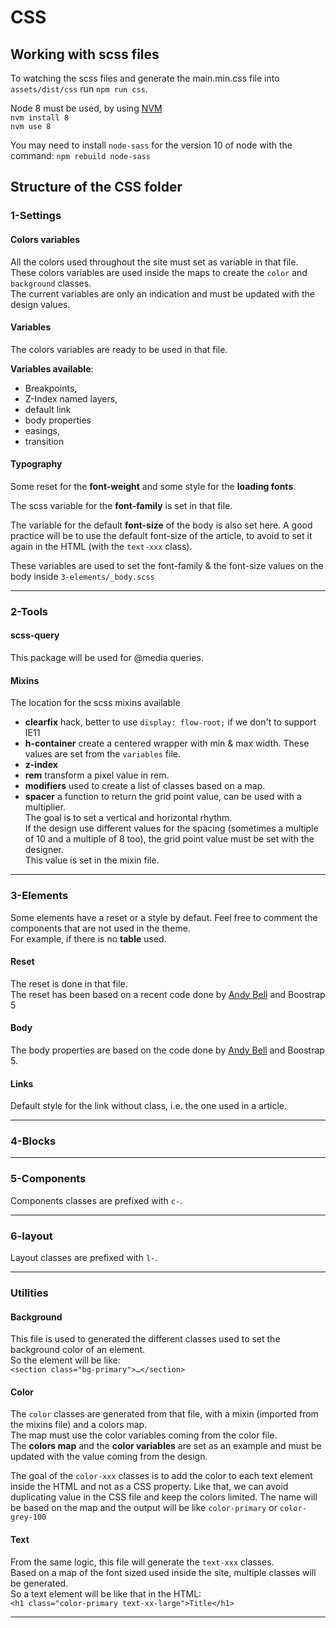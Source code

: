 # CSS

## Working with scss files

To watching the scss files and generate the main.min.css file into `assets/dist/css` run `npm run css`.

Node 8 must be used, by using [NVM](https://github.com/nvm-sh/nvm/blob/master/README.md)  
`nvm install 8`  
`nvm use 8`

You may need to install `node-sass` for the version 10 of node with the command:
`npm rebuild node-sass`

## Structure of the CSS folder

### 1-Settings

#### Colors variables

All the colors used throughout the site must set as variable in that file.  
These colors variables are used inside the maps to create the `color` and `background` classes.  
The current variables are only an indication and must be updated with the design values.

#### Variables

The colors variables are ready to be used in that file.

**Variables available**:

- Breakpoints,
- Z-Index named layers,
- default link
- body properties
- easings,
- transition

#### Typography

Some reset for the **font-weight** and some style for the **loading fonts**.

The scss variable for the **font-family** is set in that file.

The variable for the default **font-size** of the body is also set here.
A good practice will be to use the default font-size of the article, to avoid to set it again in the HTML (with the `text-xxx` class).

These variables are used to set the font-family & the font-size values on the body inside `3-elements/_body.scss`

---

### 2-Tools

#### scss-query

This package will be used for @media queries.

#### Mixins

The location for the scss mixins available

- **clearfix** hack, better to use `display: flow-root;` if we don't to support IE11
- **h-container** create a centered wrapper with min & max width.
  These values are set from the `variables` file.
- **z-index**
- **rem** transform a pixel value in rem.
- **modifiers** used to create a list of classes based on a map.
- **spacer** a function to return the grid point value, can be used with a multiplier.  
The goal is to set a vertical and horizontal rhythm.  
If the design use different values for the spacing (sometimes a multiple of 10 and a multiple of 8 too), the grid point value must be set with the designer.  
This value is set in the mixin file.

---

### 3-Elements

Some elements have a reset or a style by defaut. Feel free to comment the components that are not used in the theme.  
For example, if there is no **table** used.

#### Reset

The reset is done in that file.  
The reset has been based on a recent code done by [Andy Bell](https://dev.to/hankchizljaw/a-modern-css-reset-6p3) and Boostrap 5

#### Body

The body properties are based on the code done by [Andy Bell](https://dev.to/hankchizljaw/a-modern-css-reset-6p3) and Boostrap 5.

#### Links

Default style for the link without class, i.e. the one used in a article.

---

### 4-Blocks

---

### 5-Components

Components classes are prefixed with `c-`.

---

### 6-layout

Layout classes are prefixed with `l-`.

---

### Utilities

#### Background

This file is used to generated the different classes used to set the background color of an element.  
So the element will be like:  
`<section class="bg-primary">…</section>`

#### Color

The `color` classes are generated from that file, with a mixin (imported from the mixins file) and a colors map.  
The map must use the color variables coming from the color file.  
The **colors map** and the **color variables** are set as an example and must be updated with the value coming from the design.

The goal of the `color-xxx` classes is to add the color to each text element inside the HTML and not as a CSS property. Like that, we can avoid duplicating value in the CSS file and keep the colors limited.
The name will be based on the map and the output will be like `color-primary` or `color-grey-100`

#### Text

From the same logic, this file will generate the `text-xxx` classes.  
Based on a map of the font sized used inside the site, multiple classes will be generated.  
So a text element will be like that in the HTML:  
`<h1 class="color-primary text-xx-large">Title</h1>`

---
